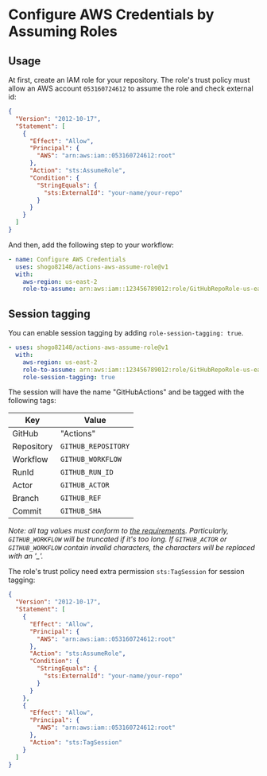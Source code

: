 # Configure AWS Credentials by Assuming Roles

## Usage

At first, create an IAM role for your repository.
The role's trust policy must allow an AWS account `053160724612` to assume the role and check external id:

```json
{
  "Version": "2012-10-17",
  "Statement": [
    {
      "Effect": "Allow",
      "Principal": {
        "AWS": "arn:aws:iam::053160724612:root"
      },
      "Action": "sts:AssumeRole",
      "Condition": {
        "StringEquals": {
          "sts:ExternalId": "your-name/your-repo"
        }
      }
    }
  ]
}
```

And then, add the following step to your workflow:

```yaml
- name: Configure AWS Credentials
  uses: shogo82148/actions-aws-assume-role@v1
  with:
    aws-region: us-east-2
    role-to-assume: arn:aws:iam::123456789012:role/GitHubRepoRole-us-east-2
```

## Session tagging

You can enable session tagging by adding `role-session-tagging: true`.

```yaml
- uses: shogo82148/actions-aws-assume-role@v1
  with:
    aws-region: us-east-2
    role-to-assume: arn:aws:iam::123456789012:role/GitHubRepoRole-us-east-2
    role-session-tagging: true
```

The session will have the name "GitHubActions" and be tagged with the following tags:

| Key        | Value               |
| ---------- | ------------------- |
| GitHub     | "Actions"           |
| Repository | `GITHUB_REPOSITORY` |
| Workflow   | `GITHUB_WORKFLOW`   |
| RunId      | `GITHUB_RUN_ID`     |
| Actor      | `GITHUB_ACTOR`      |
| Branch     | `GITHUB_REF`        |
| Commit     | `GITHUB_SHA`        |

_Note: all tag values must conform to [the requirements](https://docs.aws.amazon.com/STS/latest/APIReference/API_Tag.html). Particularly, `GITHUB_WORKFLOW` will be truncated if it's too long. If `GITHUB_ACTOR` or `GITHUB_WORKFLOW` contain invalid characters, the characters will be replaced with an '\_'._

The role's trust policy need extra permission `sts:TagSession` for session tagging:

```json
{
  "Version": "2012-10-17",
  "Statement": [
    {
      "Effect": "Allow",
      "Principal": {
        "AWS": "arn:aws:iam::053160724612:root"
      },
      "Action": "sts:AssumeRole",
      "Condition": {
        "StringEquals": {
          "sts:ExternalId": "your-name/your-repo"
        }
      }
    },
    {
      "Effect": "Allow",
      "Principal": {
        "AWS": "arn:aws:iam::053160724612:root"
      },
      "Action": "sts:TagSession"
    }
  ]
}
```

